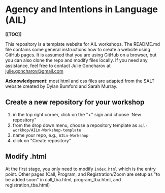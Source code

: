 # Agency and Intentions in Language (AIL)

__[[TOC]]__

This repository is a template website for AIL workshops.
The README.md file contains some general instructions how to create a website using GitHub pages.
It is assumed that you are using GitHub on a browser, but you can also clone the repo and modify files locally.
If you need any assistance, feel free to contact Julie Goncharov at julie.goncharov@gmail.com

**Acknowledgement:** most html and css files are adapted from the SALT website created by Dylan Bumford and Sarah Murray.

## Create a new repository for your workshop

1. in the top right corner, click on the "+" sign and choose `New repository"
1. from the drop down menu, choose a repository template as `ail-workhop/AILn-Workshop-template` 
1. name your repo, e.g., `AILn-Workshop`
1. click on "Create repository"

## Modify .html

At the first stage, you only need to modify `index.html` which is the entry point.
Other pages (Call, Program, and Registration/Zoom are setup as "to be added soon" in call_tba.html, program_tba.html, and registration_tba.html)



